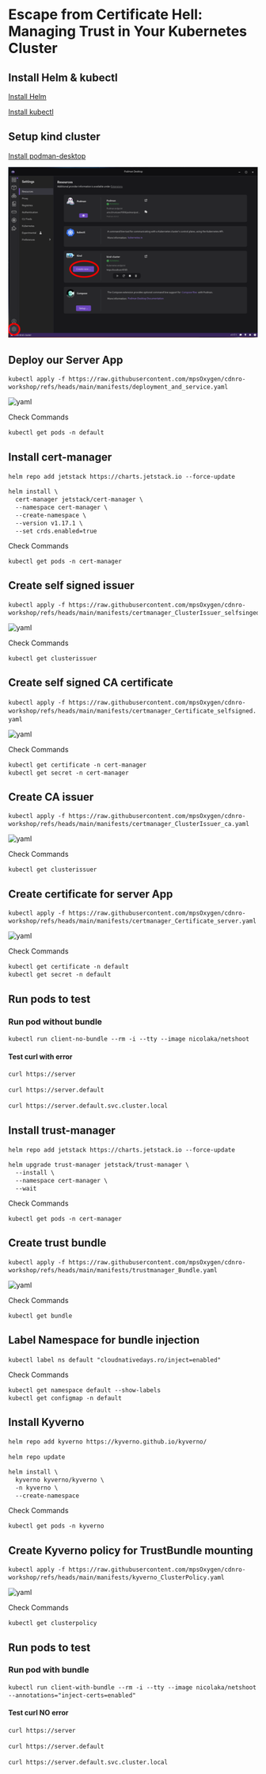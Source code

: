 # Escape from Certificate Hell: Managing Trust in Your Kubernetes Cluster

## Install Helm & kubectl

[Install Helm](https://helm.sh/docs/intro/install/)

[Install kubectl](https://kubernetes.io/docs/tasks/tools/)


## Setup kind cluster

[Install podman-desktop](https://podman-desktop.io/)

![Start KinD cluster](image.png)

## Deploy our Server App

```
kubectl apply -f https://raw.githubusercontent.com/mpsOxygen/cdnro-workshop/refs/heads/main/manifests/deployment_and_service.yaml
```

![yaml](manifests/deployment_and_service.yaml)

Check Commands
```
kubectl get pods -n default
```

## Install cert-manager

`helm repo add jetstack https://charts.jetstack.io --force-update`

```
helm install \
  cert-manager jetstack/cert-manager \
  --namespace cert-manager \
  --create-namespace \
  --version v1.17.1 \
  --set crds.enabled=true
```

Check Commands
```
kubectl get pods -n cert-manager
```

## Create self signed issuer

```
kubectl apply -f https://raw.githubusercontent.com/mpsOxygen/cdnro-workshop/refs/heads/main/manifests/certmanager_ClusterIssuer_selfsinged.yaml
```

![yaml](manifests/certmanager_ClusterIssuer_selfsinged.yaml)

Check Commands
```
kubectl get clusterissuer
```

## Create self signed CA certificate

`kubectl apply -f https://raw.githubusercontent.com/mpsOxygen/cdnro-workshop/refs/heads/main/manifests/certmanager_Certificate_selfsigned.yaml`

![yaml](manifests/certmanager_Certificate_selfsigned.yaml)

Check Commands
```
kubectl get certificate -n cert-manager
kubectl get secret -n cert-manager
```

## Create CA issuer

```
kubectl apply -f https://raw.githubusercontent.com/mpsOxygen/cdnro-workshop/refs/heads/main/manifests/certmanager_ClusterIssuer_ca.yaml
```

![yaml](manifests/certmanager_ClusterIssuer_ca.yaml)

Check Commands
```
kubectl get clusterissuer
```

## Create certificate for server App

```
kubectl apply -f https://raw.githubusercontent.com/mpsOxygen/cdnro-workshop/refs/heads/main/manifests/certmanager_Certificate_server.yaml
```

![yaml](manifests/certmanager_Certificate_server.yaml)

Check Commands
```
kubectl get certificate -n default
kubectl get secret -n default
```

## Run pods to test

### Run pod without bundle

```
kubectl run client-no-bundle --rm -i --tty --image nicolaka/netshoot
```

#### Test curl with error

```
curl https://server

curl https://server.default

curl https://server.default.svc.cluster.local
```

## Install trust-manager

`helm repo add jetstack https://charts.jetstack.io --force-update`

```
helm upgrade trust-manager jetstack/trust-manager \
  --install \
  --namespace cert-manager \
  --wait
```

Check Commands
```
kubectl get pods -n cert-manager
```

## Create trust bundle

```
kubectl apply -f https://raw.githubusercontent.com/mpsOxygen/cdnro-workshop/refs/heads/main/manifests/trustmanager_Bundle.yaml
```

![yaml](manifests/trustmanager_Bundle.yaml)

Check Commands
```
kubectl get bundle
```

## Label Namespace for bundle injection

`kubectl label ns default "cloudnativedays.ro/inject=enabled"`

Check Commands
```
kubectl get namespace default --show-labels
kubectl get configmap -n default
```

## Install Kyverno

`helm repo add kyverno https://kyverno.github.io/kyverno/`

`helm repo update`

```
helm install \
  kyverno kyverno/kyverno \
  -n kyverno \
  --create-namespace
```

Check Commands
```
kubectl get pods -n kyverno
```

## Create Kyverno policy for TrustBundle mounting

```
kubectl apply -f https://raw.githubusercontent.com/mpsOxygen/cdnro-workshop/refs/heads/main/manifests/kyverno_ClusterPolicy.yaml
```

![yaml](manifests/kyverno_ClusterPolicy.yaml)

Check Commands
```
kubectl get clusterpolicy
```

## Run pods to test

### Run pod with bundle

```
kubectl run client-with-bundle --rm -i --tty --image nicolaka/netshoot --annotations="inject-certs=enabled"
```

#### Test curl NO error

```
curl https://server

curl https://server.default

curl https://server.default.svc.cluster.local
```